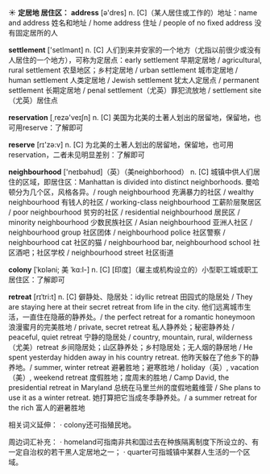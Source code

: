 ☀ <span class="category">**定居地 居住区：**</span>
<span class="vocabulary">**address**</span> [ə'dres] 
<span class="definition">n. [C]（某人居住或工作的）地址：</span>name and address 姓名和地址 / home address 住址 / people of no fixed address 没有固定居所的人 

<span class="vocabulary">**settlement**</span> ['setlmənt] 
<span class="definition">n. [C] 人们到来并安家的一个地方（尤指以前很少或没有人居住的一个地方），可称为定居点：</span>early settlement 早期定居地 / agricultural, rural settlement 农垦地区；乡村定居地 / urban settlement 城市定居地 / human settlement 人类定居地 / Jewish settlement 犹太人定居点 / permanent settlement 长期定居地 / penal settlement（尤英）罪犯流放地 / settlement site（尤英）居住点

<span class="vocabulary">**reservation**</span> [͵rezə'veɪʃn] 
<span class="definition">n. [C] 美国为北美的土著人划出的居留地，保留地，也可用reserve：</span>了解即可

<span class="vocabulary">**reserve**</span> [rɪ'zə:v] 
<span class="definition">n. [C] 为北美的土著人划出的居留地，保留地，也可用reservation，二者未见明显差别：</span>了解即可

<span class="vocabulary">**neighbourhood**</span> ['neɪbəhʊd]（英）（美neighborhood）
<span class="definition">n. [C] 城镇中供人们居住的区域，即居住区：</span>Manhattan is divided into distinct neighborhoods. 曼哈顿分为几个区，风格各异。/ rough neighbourhood 充满暴力的社区 / wealthy neighbourhood 有钱人的社区 / working-class neighbourhood 工薪阶层聚居区 / poor neighbourhood 贫穷的社区 / residential neighbourhood 居民区 / minority neighbourhood 少数民族社区 / Asian neighbourhood 亚洲人社区 / neighbourhood group 社区团体 / neighbourhood police 社区警察 / neighbourhood cat 社区的猫 / neighbourhood bar, neighbourhood school 社区酒吧；社区学校 / neighbourhood street 社区街道 
                      
<span class="vocabulary">**colony**</span> [ˈkɒləni; 美 ˈkɑ:l-]
<span class="definition">n. [C] [印度]（雇主或机构设立的）小型职工城或职工居住区：</span>了解即可

<span class="vocabulary">**retreat**</span> [rɪˈtri:t]
<span class="definition">n. [C] 僻静处、隐居处：</span>idyllic retreat 田园式的隐居处 / They are staying here at their secret retreat from life in the city. 他们远离城市生活，一直住在隐蔽的静养处。/ the perfect retreat for a romantic honeymoon 浪漫蜜月的完美胜地 / private, secret retreat 私人静养处；秘密静养处 / peaceful, quiet retreat 宁静的隐居处 / country, mountain, rural, wilderness（尤美）retreat 乡间隐居处；山区静养处；乡村隐居处；无人烟的静居地 / He spent yesterday hidden away in his country retreat. 他昨天躲在了他乡下的静养地。/ summer, winter retreat 避暑胜地；避寒胜地 / holiday（英）, vacation（美）, weekend retreat 度假胜地；度周末的胜地 / Camp David, the presidential retreat in Maryland 总统在马里兰州的度假地戴维营 / She plans to use it as a winter retreat. 她打算把它当成冬季静养处。/ a summer retreat for the rich 富人的避暑胜地

相关词义延伸：
· colony还可指殖民地。

周边词汇补充：
· homeland可指南非共和国过去在种族隔离制度下所设立的、有一定自治权的若干黑人定居地之一；
· quarter可指城镇中某群人生活的一个区域。
